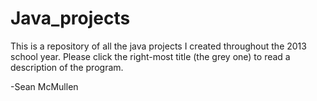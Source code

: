 Java_projects
=============

This is a repository of all the java projects I created throughout the 2013 school year. Please click the right-most
title (the grey one) to read a description of the program.

-Sean McMullen
